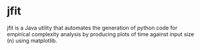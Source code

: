 # jfit
jfit is a Java utility that automates the generation of python code for empirical complexity analysis by producing plots of time against input size (n) using matplotlib.
